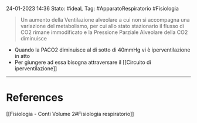 24-01-2023 14:36
Stato: #ideaL 
Tag: #ApparatoRespiratorio #Fisiologia 

> Un aumento della Ventilazione alveolare a cui non si accompagna una variazione del metabolismo, per cui allo stato stazionario il flusso di CO2 rimane immodificato e la Pressione Parziale Alveolare della CO2 diminuisce

- Quando la PACO2 diminuisce al di sotto di 40mmHg vi è iperventilazione in atto
- Per giungere ad essa bisogna attraversare il [[Circuito di iperventilazione]] 

---
# References 
[[Fisiologia  - Conti Volume 2#Fisiologia respiratorio]]
